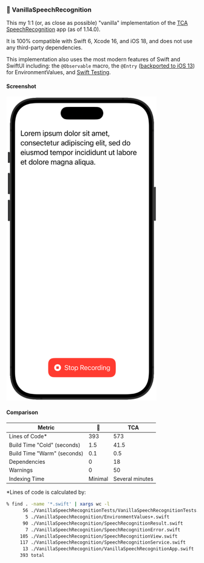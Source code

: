 ### 🍦 VanillaSpeechRecognition

This my 1:1 (or, as close as possible) "vanilla" implementation of the [TCA SpeechRecognition](https://github.com/pointfreeco/swift-composable-architecture/tree/1.14.0/Examples/SpeechRecognition) app (as of 1.14.0).

It is 100% compatible with Swift 6, Xcode 16, and iOS 18, and does not use any third-party dependencies.

This implementation also uses the most modern features of Swift and SwiftUI including: the `@Observable` macro, the `@Entry` ([backported to iOS 13](https://developer.apple.com/documentation/swiftui/entry())) for EnvironmentValues, and [Swift Testing](https://developer.apple.com/xcode/swift-testing/).

#### Screenshot

![VSR](Images/VSR.png)

#### Comparison

| Metric                      | 🍦       | TCA             |
| --------------------------- | ------- | --------------- |
| Lines of Code\*             | 393     | 573             |
| Build Time "Cold" (seconds) | 1.5     | 41.5            |
| Build Time "Warm" (seconds) | 0.1     | 0.5             |
| Dependencies                | 0       | 18              |
| Warnings                    | 0       | 50              |
| Indexing Time               | Minimal | Several minutes |

\*Lines of code is calculated by:

```zsh
% find . -name '*.swift' | xargs wc -l
      56 ./VanillaSpeechRecognitionTests/VanillaSpeechRecognitionTests.swift
       5 ./VanillaSpeechRecognition/EnvironmentValues+.swift
      90 ./VanillaSpeechRecognition/SpeechRecognitionResult.swift
       7 ./VanillaSpeechRecognition/SpeechRecognitionError.swift
     105 ./VanillaSpeechRecognition/SpeechRecognitionView.swift
     117 ./VanillaSpeechRecognition/SpeechRecognitionService.swift
      13 ./VanillaSpeechRecognition/VanillaSpeechRecognitionApp.swift
     393 total
```


